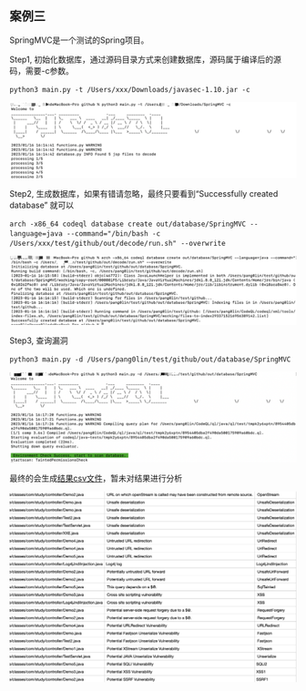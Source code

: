 ## 案例三

SpringMVC是一个测试的Spring项目。

Step1, 初始化数据库，通过源码目录方式来创建数据库，源码属于编译后的源码，需要-c参数。

`python3 main.py -t /Users/xxx/Downloads/javasec-1.10.jar -c`

![1](img/1.png)

Step2, 生成数据库，如果有错请忽略，最终只要看到“Successfully created database” 就可以

`arch -x86_64 codeql database create out/database/SpringMVC --language=java --command="/bin/bash -c /Users/xxx/test/github/out/decode/run.sh" --overwrite`

![2](img/2.png)

Step3, 查询漏洞

`python3 main.py -d /Users/pang0lin/test/github/out/database/SpringMVC`

![3](img/3.png)

最终的会生成[结果csv文件](2023-01-16_1673857046)，暂未对结果进行分析

![4](img/4.png)

